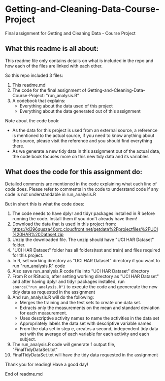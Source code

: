# Getting-and-Cleaning-Data-Course-Project
Final assignment for Getting and Cleaning Data - Course Project

## What this readme is all about: 
This readme file only contains details on what is included in the repo and how each of the files are linked with each other.

So this repo included 3 files:
1. This readme.md
2. The code for the final assignment of Getting-and-Cleaning-Data-Course-Project: "run_analysis.R"
3. A codebook that explains:
    * Everything about the data used of this project
    * Everything about the data generated out of this assignment

Note about the code book:
  * As the data for this project is used from an external source, a reference is mentioned to the actual source, if you need to know anything about the source, please visit the reference and you should find everything there.
  * As we generate a new tidy data in this assignment out of the actual data, the code book focuses more on this new tidy data and its variables


## What does the code for this assignment do:
Detailed comments are mentioned in the code explaining what each line of code does. Please refer to comments in the code to understand code if any code is not understandable in run_analysis.R

But in short this is what the code does:
 1. The code needs to have dplyr and tidyr packages installed in R before running the code. Install them if you don't already have them!
 2. Download the data that is used in this project from: https://d396qusza40orc.cloudfront.net/getdata%2Fprojectfiles%2FUCI%20HAR%20Dataset.zip
 3. Unzip the downloaded file. The unzip should have "UCI HAR Dataset" folder.
 4. "UCI HAR Dataset" folder has all folders(test and train) and files required for this project.
 5. In R, set working directory as "UCI HAR Dataset" directory if you want to run "run_analysis.R" code
 6. Also save run_analysis.R code file into "UCI HAR Dataset" directory
 7. From R or RStudio, after setting working directory as "UCI HAR Dataset" and after having dplyr and tidyr packages installed, run `source("run_analysis.R")` to execute the code and geenereate the new tidy data as requested in the assignment
 8. And run_analysis.R will do the following:
    * Merges the training and the test sets to create one data set.
    * Extracts only the measurements on the mean and standard deviation for each measurement.
    * Uses descriptive activity names to name the activities in the data set
    * Appropriately labels the data set with descriptive variable names.
    * From the data set in step e, creates a second, independent tidy data set with the average of each variable for each activity and each subject.
 9. The run_analysis.R code will generate 1 output file, "FinalTidyDataSet.txt"
10. FinalTidyDataSet.txt will have the tidy data requested in the assignment

Thank you for reading! Have a good day!

End of readme.md